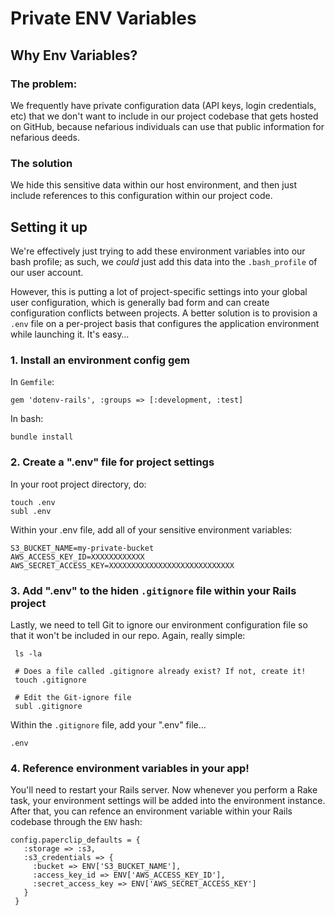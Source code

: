 # Private ENV Variables

## Why Env Variables?

### The problem:

We frequently have private configuration data (API keys, login credentials, etc) that we don't want to include in our project codebase that gets hosted on GitHub, because nefarious individuals can use that public information for nefarious deeds. 

### The solution

We hide this sensitive data within our host environment, and then just include references to this configuration within our project code.

## Setting it up

We're effectively just trying to add these environment variables into our bash profile; as such, we *could* just add this data into the `.bash_profile` of our user account.

However, this is putting a lot of project-specific settings into your global user configuration, which is generally bad form and can create configuration conflicts between projects. A better solution is to provision a `.env` file on a per-project basis that configures the application environment while launching it. It's easy…

### 1. Install an environment config gem

In `Gemfile`:

```
gem 'dotenv-rails', :groups => [:development, :test]
```

In bash:

```
bundle install
```

### 2. Create a ".env" file for project settings

In your root project directory, do:

```
touch .env
subl .env
```

Within your .env file, add all of your sensitive environment variables:

```
S3_BUCKET_NAME=my-private-bucket
AWS_ACCESS_KEY_ID=XXXXXXXXXXXX
AWS_SECRET_ACCESS_KEY=XXXXXXXXXXXXXXXXXXXXXXXXXXXX
```

### 3. Add ".env" to the hiden `.gitignore` file within your Rails project

Lastly, we need to tell Git to ignore our environment configuration file so that it won't be included in our repo. Again, really simple:

```
 ls -la

 # Does a file called .gitignore already exist? If not, create it!
 touch .gitignore

 # Edit the Git-ignore file
 subl .gitignore
```

Within the `.gitignore` file, add your ".env" file…

```
.env
```

### 4. Reference environment variables in your app!

You'll need to restart your Rails server. Now whenever you perform a Rake task, your environment settings will be added into the environment instance. After that, you can refence an environment variable within your Rails codebase through the `ENV` hash:

```
config.paperclip_defaults = {
   :storage => :s3,
   :s3_credentials => {
     :bucket => ENV['S3_BUCKET_NAME'],
     :access_key_id => ENV['AWS_ACCESS_KEY_ID'],
     :secret_access_key => ENV['AWS_SECRET_ACCESS_KEY']
   }
 }
```
